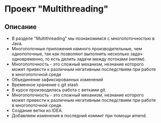 # Проект "Multithreading"

## Описание
* В разделе "Multithreading" мы познакомимся с многопоточностью в Java. 
* Многопоточные приложения намного производительные, чем однопоточные, так как позволяют выполнять несколько задач одновременно, то есть делить задачи между потоками (нитям). 
* Многопоточность - это сложный механизм, незнание которого может привести к различным негативным последствиям при работе в многопоточной среде
* Объединение зафиксированных изменений
* Временное хранение с git stash
* В курсе производилась работа с ветками git.
* Многопоточность - это сложный механизм, незнание которого может привести к различным негативным последствиям при работе в многопоточной среде.
* Создание ветки из IDEA.
* Добавляем изменения в последний коммит при помощи amend.